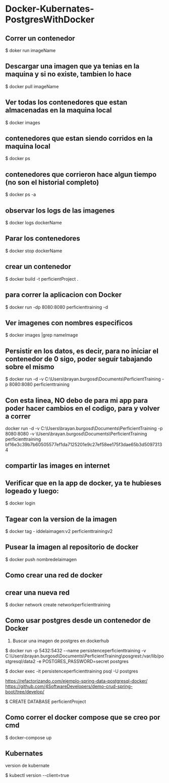 # Docker-Kubernates-PostgresWithDocker

## Correr un contenedor

$ doker run imageName

## Descargar una imagen que ya tenias en la maquina y si no existe, tambien lo hace

$ docker pull imageName 

## Ver todas los contenedores que estan almacenadas en la maquina local 

$ docker images 

## contenedores que estan siendo corridos en la maquina local 

$ docker ps

## contenedores que corrieron hace algun tiempo (no son el historial completo)

$ docker ps -a 

## observar los logs de las imagenes

$ docker logs dockerName

## Parar los contenedores

$ docker stop dockerName

## crear un contenedor 

$ docker build -t perficientProject .

## para correr la aplicacion con Docker 

$ docker run -dp 8080:8080 perficienttraining -d

## Ver imagenes con nombres especificos

$ docker images |grep nameImage

## Persistir en los datos, es decir, para no iniciar el contenedor de 0 sigo, poder seguir tabajando sobre el mismo

$ docker run -d -v C:\Users\brayan.burgosd\Documents\PerficientTraining -p 8080:8080 perficienttraining

## Con esta linea, NO debo de para mi app para poder hacer cambios en el codigo, para y volver a correr

docker run -d -v C:\Users\brayan.burgosd\Documents\PerficientTraining -p 8080:8080 -v \Users\brayan.burgosd\Documents\PerficientTraining perficienttraining
bf16e3c39b7b60505577ef1da7125201e9c27ef58ee175f3dae65b3d50973134

## compartir las images en internet

## Verificar que en la app de docker, ya te hubieses logeado y luego:

$ docker login

## Tagear con la version de la imagen

$ docker tag - iddelaimagen:v2 perficienttrainingv2

## Pusear la imagen al repositorio de docker 

$ docker push nombredelaimagen 


## Como crear una red de docker

## crear una nueva red 

$ docker network create networkperficienttraining

## Como usar postgres desde un contenedor de Docker 

1. Buscar una imagen de postgres en dockerhub

$ docker run -p 5432:5432 --name persistenceperficienttraining -v C:\Users\brayan.burgosd\Documents\PerficientTraining\posgrest:/var/lib/postgresql/data2 -e POSTGRES_PASSWORD=secret  postgres

$ docker exec -it persistenceperficienttraining psql -U postgres

https://refactorizando.com/ejemplo-spring-data-postgresql-docker/
https://github.com/4SoftwareDevelopers/demo-crud-spring-boot/tree/develop/


$ CREATE DATABASE perficientProject

## Como correr el docker compose que se creo por cmd 

$ docker-compose up

## Kubernates

version de kubernate 

$ kubectl version --client=true
